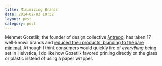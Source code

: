 ```yaml
---
title: Minimizing Brands
date: 2014-02-03 10:32
layout: post
category: post
---
```

Mehmet Gozetlik, the founder of design collective [Antrepo](http://www.a2591.com/), has taken 17 well-known brands and [reduced their products' branding to the bare minimal](http://www.thedieline.com/blog/2011/11/10/a-study-in-brand-minimalism.html). Although I think consumers would quickly tire of _everything_ being set in Helvetica, I do like how Gozetlik favored printing directly on the glass or plastic instead of using a paper wrapper.